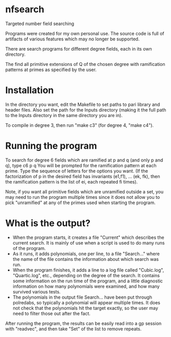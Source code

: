 # nfsearch
Targeted number field searching

Programs were created for my own personal use.  The source code is full of artifacts of various features which may no longer be supported.

There are search programs for different degree fields, each in its own directory.

The find all primitive extensions of Q of the chosen degree with ramification patterns at primes as specified by the user.

Installation
============

In the directory you want, edit the Makefile to set paths to pari library and header files.  Also set the path for the Inputs directory (making it the full path to the Inputs directory in the same directory you are in).

To compile in degree 3, then run "make c3" (for degree 4, "make c4").

Running the program
===================

To search for degree 6 fields which are ramified at p and q (and only p and q), type
  c6 p q
You will be prompted for the ramification pattern at each prime.  Type the sequence of letters for the options you want.  (If the factorization of p in the desired field has invariants (e1,f1), ... (ek, fk), then the ramification pattern is the list of ei, each repeated fi times).

Note, if you want all primitive fields which are unramified outside a set, you may need to run the program multiple times since it does not allow you to pick "unramified" at any of the primes used when starting the program.

What is the output?
===================

  * When the program starts, it creates a file "Current" which describes the current search.  It is mainly of use when a script is used to do many runs of the program.
  * As it runs, it adds polynomials, one per line, to a file "Search..." where the name of the file contains the information about which search was run.
  * When the program finishes, it adds a line to a log file called "Cubic.log", "Quartic.log", etc., depending on the degree of the search.  It contains some information on the run time of the program, and a little diagnostic information on how many polynomials were examined, and how many survived various tests.
  * The polynomials in the output file Search... have been put through polredabs, so typically a polynomial will appear multiple times.  It does not check that the polynomials hit the target exactly, so the user may need to filter those out after the fact.

After running the program, the results can be easily read into a gp session with "readvec", and then take "Set" of the list to remove repeats.
